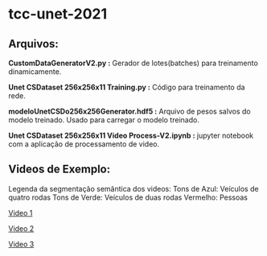 # tcc-unet-2021

## Arquivos:
**CustomDataGeneratorV2.py :** Gerador de lotes(batches) para treinamento dinamicamente.

**Unet CSDataset 256x256x11 Training.py :** Código para treinamento da rede.

**modeloUnetCSDo256x256Generator.hdf5 :** Arquivo de pesos salvos do modelo treinado. Usado para carregar o modelo treinado.

**Unet CSDataset 256x256x11 Video Process-V2.ipynb :** jupyter notebook com a aplicação de processamento de video.

## Videos de Exemplo:

Legenda da segmentação semântica dos videos:
Tons de Azul: Veículos de quatro rodas
Tons de Verde: Veículos de duas rodas
Vermelho: Pessoas

[Video 1](https://www.youtube.com/watch?v=bQq8nFK3Wb8)

[Video 2](https://www.youtube.com/watch?v=TQoAD9n2gC4)

[Video 3](https://www.youtube.com/watch?v=rxYawyj7Am0)
